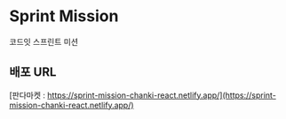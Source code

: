 # Sprint Mission

코드잇 스프린트 미션

## 배포 URL

[판다마켓 : https://sprint-mission-chanki-react.netlify.app/](https://sprint-mission-chanki-react.netlify.app/)
